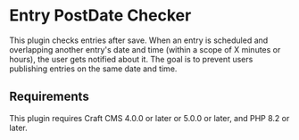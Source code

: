 # Entry PostDate Checker

This plugin checks entries after save. When an entry is scheduled and overlapping another entry's date and time (within a scope of X minutes or hours), the user gets notified about it. The goal is to prevent users publishing entries on the same date and time.

## Requirements

This plugin requires Craft CMS 4.0.0 or later or 5.0.0 or later, and PHP 8.2 or later.

